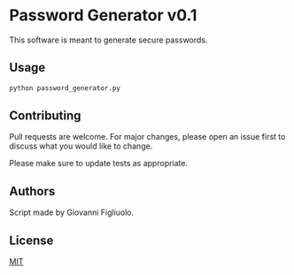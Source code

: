 # Password Generator v0.1

This software is meant to generate secure passwords.

## Usage

```bash
python password_generator.py
```

## Contributing
Pull requests are welcome. For major changes, please open an issue first to discuss what you would like to change.

Please make sure to update tests as appropriate.

## Authors

Script made by Giovanni Figliuolo.

## License
[MIT](https://choosealicense.com/licenses/mit/)
